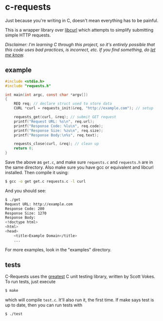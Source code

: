 # c-requests

Just because you're writing in C, doesn't mean everything has to be painful.

This is a wrapper library over [libcurl](http://curl.haxx.se/libcurl/) which
attempts to simplify submitting simple HTTP requests.

*Disclaimer: I'm learning C through this project, so it's entirely possible
that this code uses bad practices, is incorrect, etc. If you find something,
do [let me know](mailto:mark.mossberg@gmail.com).*

## example

```c
#include <stdio.h>
#include "requests.h"

int main(int argc, const char *argv[])
{
    REQ req; // declare struct used to store data
    CURL *curl = requests_init(&req, "http://example.com"); // setup

    requests_get(curl, &req); // submit GET request
    printf("Request URL: %s\n", req.url);
    printf("Response Code: %lu\n", req.code);
    printf("Response Size: %zu\n", req.size);
    printf("Response Body:\n%s", req.text);

    requests_close(curl, &req); // clean up
    return 0;
}
```

Save the above as `get.c`, and make sure `requests.c` and `requests.h`
are in the same directory. Also make sure you have gcc or equivalent and
libcurl installed. Then compile it using:

```bash
$ gcc -o get get.c requests.c -l curl
```

And you should see:

```bash
$ ./get
Request URL: http://example.com
Response Code: 200
Response Size: 1270
Response Body:
<!doctype html>
<html>
<head>
    <title>Example Domain</title>
    ...
```

For more examples, look in the "examples" directory.

## tests

C-Requests uses the [greatest](https://github.com/silentbicycle/greatest) C
unit testing library, written by Scott Vokes. To run tests, just execute

```bash
$ make
```

which will compile `test.c`. It'll also run it, the first time. If make says
test is up to date, then you can run tests with

```bash
$ ./test
```
